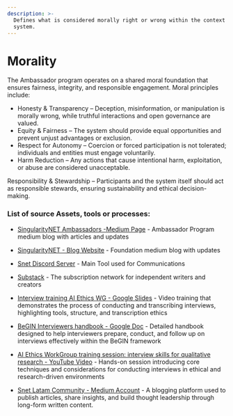 ```yaml
---
description: >-
  Defines what is considered morally right or wrong within the context of the
  system.
---
```


# Morality

The Ambassador program operates on a shared moral foundation that ensures fairness, integrity, and responsible engagement. Moral principles include:

* Honesty & Transparency – Deception, misinformation, or manipulation is morally wrong, while truthful interactions and open governance are valued.
* Equity & Fairness – The system should provide equal opportunities and prevent unjust advantages or exclusion.
* Respect for Autonomy – Coercion or forced participation is not tolerated; individuals and entities must engage voluntarily.
* Harm Reduction – Any actions that cause intentional harm, exploitation, or abuse are considered unacceptable.

Responsibility & Stewardship – Participants and the system itself should act as responsible stewards, ensuring sustainability and ethical decision-making.



### List of source Assets, tools or processes:
- [SingularityNET Ambassadors -Medium Page](https://medium.com/@singularitynetambassadors) - Ambassador Program medium blog with articles and updates

- [SingularityNET - Blog Website](https://blog.singularitynet.io/) - Foundation medium blog with updates

- [Snet Discord Server](https://discord.gg/snet) - Main Tool used for Communications

- [Substack](https://substack.com/) - The subscription network for independent writers and creators

- [Interview training AI Ethics WG - Google Slides](https://docs.google.com/presentation/d/1tIbACuTHo-xKqF2gkAEn3CbqOC2YkwBVpqvUdOkxqzU/edit?slide=id.p#slide=id.p) - Video training that demonstrates the process of conducting and transcribing interviews, highlighting tools, structure, and transcription ethics

- [BeGIN Interviewers handbook - Google Doc](https://docs.google.com/document/d/1UZTzjgQQvz1bIkB1_ZZR--qyJTfTIGAJSfajD8nmIl4/edit?tab=t.0#heading=h.e4eyhhbphll2) - Detailed handbook designed to help interviewers prepare, conduct, and follow up on interviews effectively within the BeGIN framework

- [AI Ethics WorkGroup training session: interview skills for qualitative research - YouTube Video](https://www.youtube.com/watch?v=_x9fsRcKIPc) - Hands-on session introducing core techniques and considerations for conducting interviews in ethical and research-driven environments

- [Snet Latam Community - Medium Account](https://singularitynet-latam.medium.com/) - A blogging platform used to publish articles, share insights, and build thought leadership through long-form written content.

